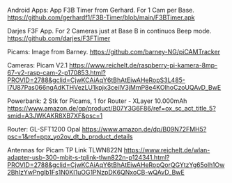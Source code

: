 Android Apps:
App F3B Timer from Gerhard. For 1 Cam per Base.
https://github.com/gerhardf1/F3B-Timer/blob/main/F3BTimer.apk

Darjes F3F App. For 2 Cameras just at Base B in continuos Beep mode.
https://github.com/darjes/F3FTimer

Picams:
Image from Barney. 
https://github.com/barney-NG/piCAMTracker

Cameras:
Picam V2.1
https://www.reichelt.de/raspberry-pi-kamera-8mp-67-v2-rasp-cam-2-p170853.html?PROVID=2788&gclid=CjwKCAiAqY6tBhAtEiwAHeRopS3L485-I7U87Pas066ngAdKTHVezLU1kpjx3ceilV3jMmP8e4KOlhoCzoUQAvD_BwE

Powerbank:
2 Stk for Picams, 1 for Router -  XLayer 10.000mAh
https://www.amazon.de/gp/product/B07Y3G6F86/ref=ox_sc_act_title_5?smid=A3JWKAKR8XB7XF&psc=1

Router:
GL-SFT1200 Opal
https://www.amazon.de/dp/B09N72FMH5?psc=1&ref=ppx_yo2ov_dt_b_product_details

Antennas for Picam
TP Link TLWN822N
https://www.reichelt.de/wlan-adapter-usb-300-mbit-s-tplink-tlwn822n-p124341.html?PROVID=2788&gclid=CjwKCAiAqY6tBhAtEiwAHeRopQorQGYtzYg65olh1Ow2BhIzYwPnglb1Fs1N0KI1uOG1PNzpDK6QNxoCB-wQAvD_BwE
